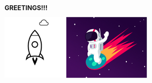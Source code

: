 ## GREETINGS!!!
<!--   ![coding](./giphy.gif) -->
  <!-- ![code](./code.gif)-->
<!-- ![js code](./js.gif) -->
<!-- ![space man on the rocket](./stationaryspaceman.gif) -->
<!-- ![rocket](./rocket.gif) -->

<img
src="https://github.com/hnariman/hnariman/blob/master/rocket.gif"
alt="rocket"
height="200"
width="200"
/>
<img
src="https://github.com/hnariman/hnariman/blob/master/stationaryspaceman.gif"
alt="happy spaceman"
height="200"
width="266"
/>